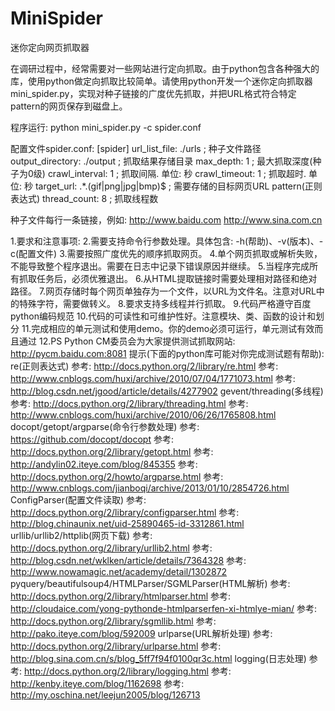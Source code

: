 # MiniSpider
迷你定向网页抓取器

在调研过程中，经常需要对一些网站进行定向抓取。由于python包含各种强大的库，使用python做定向抓取比较简单。请使用python开发一个迷你定向抓取器mini_spider.py，实现对种子链接的广度优先抓取，并把URL格式符合特定pattern的网页保存到磁盘上。

程序运行: 
python mini_spider.py -c spider.conf 

配置文件spider.conf: 
[spider] 
url_list_file: ./urls ; 种子文件路径 
output_directory: ./output ; 抓取结果存储目录 
max_depth: 1 ; 最大抓取深度(种子为0级) 
crawl_interval: 1 ; 抓取间隔. 单位: 秒 
crawl_timeout: 1 ; 抓取超时. 单位: 秒 
target_url: .*.(gif|png|jpg|bmp)$ ; 需要存储的目标网页URL pattern(正则表达式) 
thread_count: 8 ; 抓取线程数 

种子文件每行一条链接，例如: 
http://www.baidu.com 
http://www.sina.com.cn 

1.要求和注意事项:
2.需要支持命令行参数处理。具体包含: -h(帮助)、-v(版本)、-c(配置文件)
3.需要按照广度优先的顺序抓取网页。
4.单个网页抓取或解析失败，不能导致整个程序退出。需要在日志中记录下错误原因并继续。
5.当程序完成所有抓取任务后，必须优雅退出。
6.从HTML提取链接时需要处理相对路径和绝对路径。
7.网页存储时每个网页单独存为一个文件，以URL为文件名。注意对URL中的特殊字符，需要做转义。
8.要求支持多线程并行抓取。
9.代码严格遵守百度python编码规范
10.代码的可读性和可维护性好。注意模块、类、函数的设计和划分
11.完成相应的单元测试和使用demo。你的demo必须可运行，单元测试有效而且通过
12.PS Python CM委员会为大家提供测试抓取网站: http://pycm.baidu.com:8081
提示(下面的python库可能对你完成测试题有帮助):
re(正则表达式)
参考: http://docs.python.org/2/library/re.html
参考: http://www.cnblogs.com/huxi/archive/2010/07/04/1771073.html
参考: http://blog.csdn.net/jgood/article/details/4277902
gevent/threading(多线程)
参考: http://docs.python.org/2/library/threading.html
参考: http://www.cnblogs.com/huxi/archive/2010/06/26/1765808.html
docopt/getopt/argparse(命令行参数处理)
参考: https://github.com/docopt/docopt
参考: http://docs.python.org/2/library/getopt.html
参考: http://andylin02.iteye.com/blog/845355
参考: http://docs.python.org/2/howto/argparse.html
参考: http://www.cnblogs.com/jianboqi/archive/2013/01/10/2854726.html
ConfigParser(配置文件读取)
参考: http://docs.python.org/2/library/configparser.html
参考: http://blog.chinaunix.net/uid-25890465-id-3312861.html
urllib/urllib2/httplib(网页下载)
参考: http://docs.python.org/2/library/urllib2.html
参考: http://blog.csdn.net/wklken/article/details/7364328
参考: http://www.nowamagic.net/academy/detail/1302872
pyquery/beautifulsoup4/HTMLParser/SGMLParser(HTML解析)
参考: http://docs.python.org/2/library/htmlparser.html
参考: http://cloudaice.com/yong-pythonde-htmlparserfen-xi-htmlye-mian/
参考: http://docs.python.org/2/library/sgmllib.html
参考: http://pako.iteye.com/blog/592009
urlparse(URL解析处理)
参考: http://docs.python.org/2/library/urlparse.html
参考: http://blog.sina.com.cn/s/blog_5ff7f94f0100qr3c.html
logging(日志处理)
参考: http://docs.python.org/2/library/logging.html
参考: http://kenby.iteye.com/blog/1162698
参考: http://my.oschina.net/leejun2005/blog/126713
